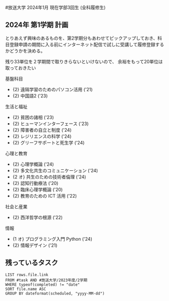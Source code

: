 #放送大学
2024年1月 現在学部3回生 (全科履修生)

## 2024年 第1学期 計画
とりあえず興味のあるものを、第2学期分もあわせてピックアップしておき、科目登録申請の期間に入る前にインターネット配信で試しに受講して履修登録するかどうかを決める。

残り33単位を２学期間で取りきらないといけないので、
余裕をもって20単位は取っておきたい

基盤科目
- {2} 遠隔学習のためのパソコン活用 ('21)
- {2} 中国語2 ('23)

生活と福祉
- {2} 貧困の諸相 ('23)
- {2} ヒューマンインターフェース ('23)
- {2} 障害者の自立と制度 ('24)
- {2} レジリエンスの科学 ('24)
- {2} グリーフサポートと死生学 ('24)

心理と教育
- {2} 心理学概論 ('24)
- {2} 多文化共生のコミュニケーション ('24)
- {2 オ} 共生のための技術者倫理 ('24)
- {2} 認知行動療法 ('20)
- {2} 臨床心理学概論 ('20)
- {2} 教育のための ICT 活用 ('22)

社会と産業
- {2} 西洋哲学の根源 ('22)

情報
- {1 オ} プログラミング入門 Python ('24)
- {2} 情報デザイン ('21)
## 残っているタスク
```dataview
LIST rows.file.link
FROM #task AND #放送大学/2023年度/2学期
WHERE typeof(completed) != "date"
SORT file.name ASC
GROUP BY dateformat(scheduled, "yyyy-MM-dd")
```
